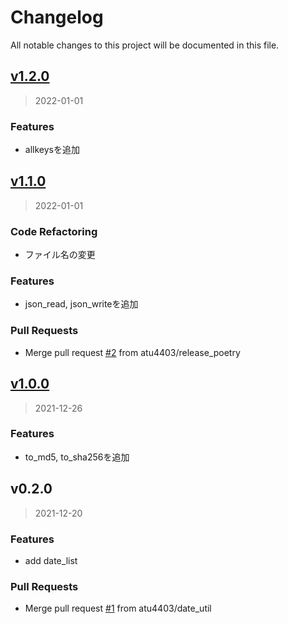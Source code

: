 # Changelog
All notable changes to this project will be documented in this file.

<a name="v1.2.0"></a>
## [v1.2.0](/compare/v1.1.0...v1.2.0)

> 2022-01-01

### Features

* allkeysを追加

<a name="v1.1.0"></a>
## [v1.1.0](/compare/v1.0.0...v1.1.0)

> 2022-01-01

### Code Refactoring

* ファイル名の変更

### Features

* json_read, json_writeを追加

### Pull Requests

* Merge pull request [#2](/issues/2) from atu4403/release_poetry


<a name="v1.0.0"></a>
## [v1.0.0](/compare/v0.2.0...v1.0.0)

> 2021-12-26

### Features

* to_md5, to_sha256を追加


<a name="v0.2.0"></a>
## v0.2.0

> 2021-12-20

### Features

* add date_list

### Pull Requests

* Merge pull request [#1](/issues/1) from atu4403/date_util
